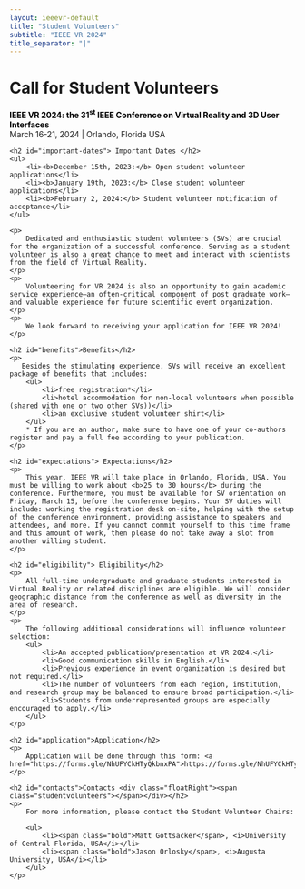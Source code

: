 ```yaml
---
layout: ieeevr-default
title: "Student Volunteers"
subtitle: "IEEE VR 2024"
title_separator: "|"
---
```

<script type="text/javascript">
    $(document).ready(function(){
		var email = ""; 
		var domain = "ieeevr.org"; 

	    email = "studentvolunteers2024"; 		
		$(".studentvolunteers").html("<span class='text-nowrap'><a href=javascript:location='" + "mail" + "to:" + email + "@" + domain + "'><i class='fas fa-fw fa-envelope-square emailIconSm' style=''></i><i class='emailTextSm'>" + email + "@" + domain + "</a></i></span>");            
	});
</script>

<div>
    <h1 id="cfp-journal"> Call for Student Volunteers<div class="floatRight"><span class="studentvolunteers"></span></div></h1>
    <p>
        <strong style="color: black">IEEE VR 2024: the 31<sup>st</sup> IEEE Conference on Virtual Reality and 3D User Interfaces</strong><br />
            March 16-21, 2024 | Orlando, Florida USA
    </p>
    
    <h2 id="important-dates"> Important Dates </h2>
    <ul>
        <li><b>December 15th, 2023:</b> Open student volunteer applications</li>
        <li><b>January 19th, 2023:</b> Close student volunteer applications</li>
        <li><b>February 2, 2024:</b> Student volunteer notification of acceptance</li>
    </ul>
    
    <p>
        Dedicated and enthusiastic student volunteers (SVs) are crucial for the organization of a successful conference. Serving as a student volunteer is also a great chance to meet and interact with scientists from the field of Virtual Reality. 
    </p>
    <p>
        Volunteering for VR 2024 is also an opportunity to gain academic service experience—an often-critical component of post graduate work—and valuable experience for future scientific event organization.
    </p>
    <p>
        We look forward to receiving your application for IEEE VR 2024!
    </p>

    <h2 id="benefits">Benefits</h2>
    <p>
       Besides the stimulating experience, SVs will receive an excellent package of benefits that includes: 
        <ul>
            <li>free registration*</li>
            <li>hotel accommodation for non-local volunteers when possible (shared with one or two other SVs))</li>
            <li>an exclusive student volunteer shirt</li>
        </ul>
        * If you are an author, make sure to have one of your co-authors register and pay a full fee according to your publication.
    </p>

    <h2 id="expectations"> Expectations</h2>
    <p>
        This year, IEEE VR will take place in Orlando, Florida, USA. You must be willing to work about <b>25 to 30 hours</b> during the conference. Furthermore, you must be available for SV orientation on Friday, March 15, before the conference begins. Your SV duties will include: working the registration desk on-site, helping with the setup of the conference environment, providing assistance to speakers and attendees, and more. If you cannot commit yourself to this time frame and this amount of work, then please do not take away a slot from another willing student.
    </p>

    <h2 id="eligibility"> Eligibility</h2>
    <p>
        All full-time undergraduate and graduate students interested in Virtual Reality or related disciplines are eligible. We will consider geographic distance from the conference as well as diversity in the area of research.
    </p>
    <p>
        The following additional considerations will influence volunteer selection:
        <ul>
            <li>An accepted publication/presentation at VR 2024.</li>
            <li>Good communication skills in English.</li>
            <li>Previous experience in event organization is desired but not required.</li>
            <li>The number of volunteers from each region, institution, and research group may be balanced to ensure broad participation.</li>
            <li>Students from underrepresented groups are especially encouraged to apply.</li>
        </ul>
    </p>
    
    <h2 id="application">Application</h2>
    <p>
        Application will be done through this form: <a href="https://forms.gle/NhUFYCkHTyQkbnxPA">https://forms.gle/NhUFYCkHTyQkbnxPA</a>
    </p>

    <h2 id="contacts">Contacts <div class="floatRight"><span class="studentvolunteers"></span></div></h2>
    <p>
        For more information, please contact the Student Volunteer Chairs: 
    
        <ul>
            <li><span class="bold">Matt Gottsacker</span>, <i>University of Central Florida, USA</i></li>
            <li><span class="bold">Jason Orlosky</span>, <i>Augusta University, USA</i></li>
        </ul> 
    </p>
</div> 
